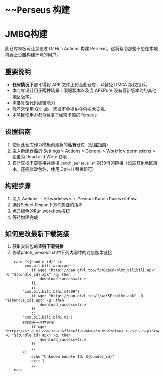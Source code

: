 # ~~Perseus 构建
# JMBQ构建

此仓库模板可让您通过 GitHub Actions 构建 Perseus。这将帮助那些不想在本地机器上设置构建环境的用户。

## 重要说明
- **任何情况下**都不得将 APK 文件上传至此仓库，以避免 DMCA 版权投诉。
- 本仓库设计用于两种场景：国服版本以及当 APKPure 没有最新版本时的其他地区版本。
- 需要具备代码编辑能力
- 我不常使用 GitHub，因此不会提供任何技术支持。
- 本项目使用JMBQ替换了经常卡顿的Perseus

## 设置指南
1. 使用此仓库作为模板创建新的**私有**仓库（[创建指南](https://docs.github.com/en/repositories/creating-and-managing-repositories/creating-a-repository-from-a-template)）
2. 进入新建仓库的 Settings > Actions > General > Workflow permissions > 设置为 Read and Write 权限
3. 自行查找下载链接并替换 `patch_perseus.sh` 第29行的链接（如需其他地区版本，还需修改包名，使用 Ctrl+H 替换即可）

## 构建步骤
1. 进入 Actions -> All workflows -> Perseus Build->Run workflow
2. 选择Select Region下方你想要的版本
3. 点击绿色的Run workflow按钮
4. 等待构建完成

## 如何更改最新下载链接
1. 获取安装包的**直链下载链接**
2. 修改patch_perseus.sh中下列内容中的对应版本链接

```
    case "${bundle_id}" in
        "com.bilibili.AzurLane")
            if wget "https://pan.gfwl.top/f/n8qeCn/blhx_bilibili.apk" -O "${bundle_id}.apk" -q; then
                download_success=true
            fi
            ;;
        "com.bilibili.blhx.m4399")
            if wget "https://pan.gfwl.top/f/AaX5Fr/blhx.apk" -O "${bundle_id}.apk" -q; then
                download_success=true
            fi
            ;;
        "com.bilibili.blhx.mi")
        #可能是一次性链接
            if wget "https://s2.g.mi.com/7c6c36ff446ff728abe82363b6f2dfee/1757515776/package/AppStore/0778a75f7e0e64c5cb140f92866c2794ec0f2a02a/eyJhcGt2Ijo5NjExLCJuYW1lIjoiY29tLmJpbGliaWxpLmJsaHgubWkiLCJ2ZXJzaW9uIjoiMS4wIiwiY2lkIjoibWVuZ18xNDM5XzM0NV9hbmRyb2lkIiwibWQ1IjpmYWxzZX0/ce915ecd41db4e3016302cda639993a0" -O "${bundle_id}.apk" -q; then
                download_success=true
            fi
            ;;
        *)
            echo "Unknown bundle ID: ${bundle_id}"
            exit 1
            ;;
    esac
```

